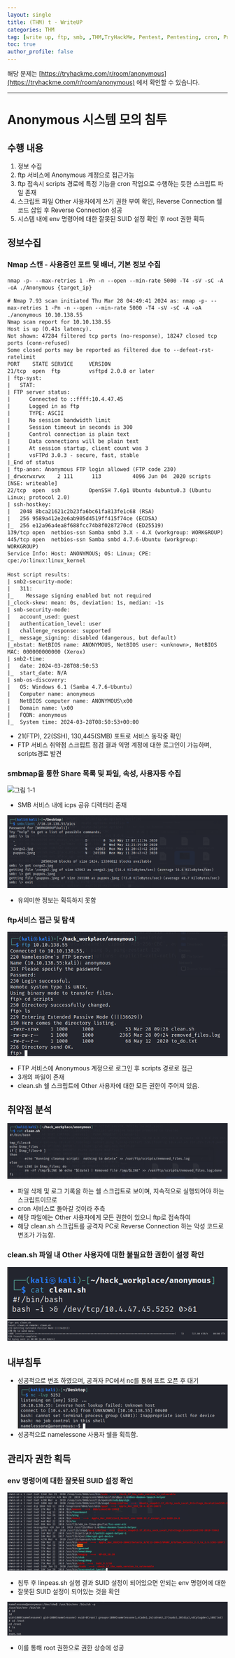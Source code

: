 ```yaml
---
layout: single
title: (THM) t - WriteUP
categories: THM
tag: [write up, ftp, smb, ,THM,TryHackMe, Pentest, Pentesting, cron, Privilege elevation]
toc: true
author_profile: false
---
```


해당 문제는 [https://tryhackme.com/r/room/anonymous](https://tryhackme.com/r/room/anonymous) 에서 확인할 수 있습니다.

***

# Anonymous 시스템 모의 침투
## 수행 내용
1. 정보 수집
2. ftp 서비스에 Anonymous 계정으로 접근가능
3. ftp 접속시 scripts 경로에 특정 기능을 cron 작업으로 수행하는 듯한 스크립트 파일 존재
4. 스크립트 파일 Other 사용자에게 쓰기 권한 부여 확인, Reverse Connection 쉘 코드 삽입 후 Reverse Connection 성공
5. 시스템 내에 env 명령어에 대한 잘못된 SUID 설정 확인 후 root 권한 획득 
## 정보수집
### Nmap 스캔 - 사용중인 포트 및 배너, 기본 정보 수집

```
nmap -p- --max-retries 1 -Pn -n --open --min-rate 5000 -T4 -sV -sC -A -oA ./Anonymous {target_ip}
```

```
# Nmap 7.93 scan initiated Thu Mar 28 04:49:41 2024 as: nmap -p- --max-retries 1 -Pn -n --open --min-rate 5000 -T4 -sV -sC -A -oA ./anonymous 10.10.138.55
Nmap scan report for 10.10.138.55
Host is up (0.41s latency).
Not shown: 47284 filtered tcp ports (no-response), 18247 closed tcp ports (conn-refused)
Some closed ports may be reported as filtered due to --defeat-rst-ratelimit
PORT    STATE SERVICE     VERSION
21/tcp  open  ftp         vsftpd 2.0.8 or later
| ftp-syst: 
|   STAT: 
| FTP server status:
|      Connected to ::ffff:10.4.47.45
|      Logged in as ftp
|      TYPE: ASCII
|      No session bandwidth limit
|      Session timeout in seconds is 300
|      Control connection is plain text
|      Data connections will be plain text
|      At session startup, client count was 3
|      vsFTPd 3.0.3 - secure, fast, stable
|_End of status
| ftp-anon: Anonymous FTP login allowed (FTP code 230)
|_drwxrwxrwx    2 111      113          4096 Jun 04  2020 scripts [NSE: writeable]
22/tcp  open  ssh         OpenSSH 7.6p1 Ubuntu 4ubuntu0.3 (Ubuntu Linux; protocol 2.0)
| ssh-hostkey: 
|   2048 8bca21621c2b23fa6bc61fa813fe1c68 (RSA)
|   256 9589a412e2e6ab905d4519ff415f74ce (ECDSA)
|_  256 e12a96a4ea8f688fcc74b8f0287270cd (ED25519)
139/tcp open  netbios-ssn Samba smbd 3.X - 4.X (workgroup: WORKGROUP)
445/tcp open  netbios-ssn Samba smbd 4.7.6-Ubuntu (workgroup: WORKGROUP)
Service Info: Host: ANONYMOUS; OS: Linux; CPE: cpe:/o:linux:linux_kernel

Host script results:
| smb2-security-mode: 
|   311: 
|_    Message signing enabled but not required
|_clock-skew: mean: 0s, deviation: 1s, median: -1s
| smb-security-mode: 
|   account_used: guest
|   authentication_level: user
|   challenge_response: supported
|_  message_signing: disabled (dangerous, but default)
|_nbstat: NetBIOS name: ANONYMOUS, NetBIOS user: <unknown>, NetBIOS MAC: 000000000000 (Xerox)
| smb2-time: 
|   date: 2024-03-28T08:50:53
|_  start_date: N/A
| smb-os-discovery: 
|   OS: Windows 6.1 (Samba 4.7.6-Ubuntu)
|   Computer name: anonymous
|   NetBIOS computer name: ANONYMOUS\x00
|   Domain name: \x00
|   FQDN: anonymous
|_  System time: 2024-03-28T08:50:53+00:00
```

- 21(FTP), 22(SSH), 130,445(SMB) 포트로 서비스 동작중 확인
- FTP 서비스 취약점 스크립트 점검 결과 익명 계정에 대한 로그인이 가능하며, scripts경로 발견

### smbmap을 통한 Share 목록 및 파일, 속성, 사용자등 수집

![그림 1-1](/assets/image/write-up/thm_anonymous/image-1.png)
- SMB 서비스 내에 icps 공유 디렉터리 존재

![그림 1-2](/assets/image/write-up/thm_anonymous/image.png)
- 유의미한 정보는 획득하지 못함

### ftp서비스 접근 및 탐색

![그림 1-3](/assets/image/write-up/thm_anonymous/image-2.png)
- FTP 서비스에 Anonymous 계정으로 로그인 후 scripts 경로로 접근
- 3개의 파일이 존재
- clean.sh 쉘 스크립트에 Other 사용자에 대한 모든 권한이 주어져 있음.

## 취약점 분석

![그림 1-4](/assets/image/write-up/thm_anonymous/image-3.png)
- 파일 삭제 및 로그 기록을 하는 쉘 스크립트로 보이며, 지속적으로 실행되어야 하는 스크립트이므로
- cron 서비스로 돌아갈 것이라 추측
- 해당 파일에는 Other 사용자에게 모든 권한이 있으니 ftp로 접속하여
- 해당 clean.sh 스크립트를 공격자 PC로 Reverse Connection 하는 악성 코드로 변조가 가능함.

### clean.sh 파일 내 Other 사용자에 대한 불필요한 권한이 설정 확인

![그림 1-5](/assets/image/write-up/thm_anonymous/image-4.png)
![그림 1-6](/assets/image/write-up/thm_anonymous/image-5.png)

## 내부침투

- 성공적으로 변조 하였으며, 공격자 PC에서 nc를 통해 포트 오픈 후 대기
![그림 1-7](/assets/image/write-up/thm_anonymous/image-8.png)
- 성공적으로 namelessone 사용자 쉘을 획득함.

## 관리자 권한 획득
### env 명령어에 대한 잘못된 SUID 설정 확인

![그림 1-8](/assets/image/write-up/thm_anonymous/image-6.png)
- 침투 후 linpeas.sh 실행 결과 SUID 설정이 되어있으면 안되는 env 명령어에 대한
- 잘못된 SUID 설정이 되어있는 것을 확인

![그림 1-9](/assets/image/write-up/thm_anonymous/image-7.png)
- 이를 통해 root 권한으로 권한 상승에 성공